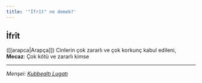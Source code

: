 ```yaml
---
title: '"İfrît" ne demek?'
---
```


## İfrît
([[arapca|Arapça]]) Cinlerin çok zararlı ve çok korkunç kabul edileni, **Mecaz**: Çok kötü ve zararlı kimse

---
*Menşei: [Kubbealtı Lugatı](https://lugatim.com/s/gayz)*